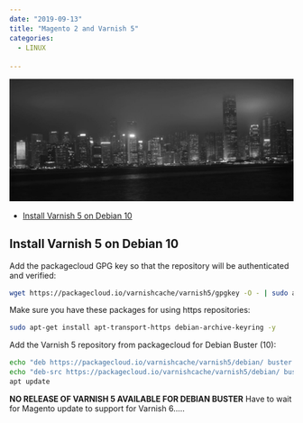 ```yaml
---
date: "2019-09-13"
title: "Magento 2 and Varnish 5"
categories:
  - LINUX

---
```


![Victoria Harbour, Hongkong](./photo-kt456d_645dhfh6dgjkhg4_d.jpg)

<!-- TOC -->

- [Install Varnish 5 on Debian 10](#install-varnish-5-on-debian-10)

<!-- /TOC -->


## Install Varnish 5 on Debian 10

Add the packagecloud GPG key so that the repository will be authenticated and verified:


```bash
wget https://packagecloud.io/varnishcache/varnish5/gpgkey -O - | sudo apt-key add -
```


Make sure you have these packages for using https repositories:


```bash
sudo apt-get install apt-transport-https debian-archive-keyring -y
```


Add the Varnish 5 repository from packagecloud for Debian Buster (10):


```bash
echo "deb https://packagecloud.io/varnishcache/varnish5/debian/ buster main" | sudo tee -a /etc/apt/sources.list.d/varnishcache_varnish5.list
echo "deb-src https://packagecloud.io/varnishcache/varnish5/debian/ buster main" | sudo tee -a /etc/apt/sources.list.d/varnishcache_varnish5.list
apt update
```

__NO RELEASE OF VARNISH 5 AVAILABLE FOR DEBIAN BUSTER__ Have to wait for Magento update to support for Varnish 6.....